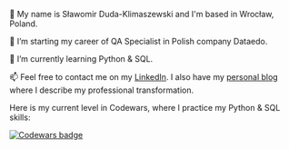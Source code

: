 👋 My name is Sławomir Duda-Klimaszewski and I'm based in Wrocław, Poland.

👀 I’m starting my career of QA Specialist in Polish company Dataedo.

🌱 I’m currently learning Python & SQL.

📫 Feel free to contact me on my [LinkedIn](https://www.linkedin.com/in/slawomir-duda-klimaszewski/). I also have my [personal blog](https://blog.d-kl.pl) where I describe my professional transformation.

Here is my current level in Codewars, where I practice my Python & SQL skills:

[![Codewars badge](https://www.codewars.com/users/Slawomir-DKl/badges/small)](https://www.codewars.com/users/Slawomir-DKl/)
